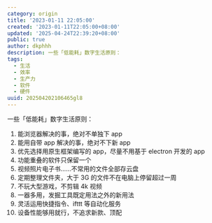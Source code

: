 ```yaml
---
category: origin
title: '2023-01-11 22:05:00'
created: '2023-01-11T22:05:00+08:00'
updated: '2025-04-24T22:39:20+08:00'
public: true
author: dkphhh
description: 一些「低能耗」数字生活原则：
tags:
  - 生活
  - 效率
  - 生产力
  - 软件
  - 硬件
uuid: 202504202106465gl8
---
```


一些「低能耗」数字生活原则：

1. 能浏览器解决的事，绝对不单独下 app
2. 能用自带 app 解决的事，绝对不下新 app
3. 优先选择用原生框架编写的 app，尽量不用基于 electron 开发的 app
4. 功能重叠的软件只保留一个
5. 视频照片电子书……不常用的文件全部存云盘
6. 定期整理文件夹，大于 3G 的文件不在电脑上停留超过一周
7. 不玩大型游戏，不剪辑 4k 视频
8. 一器多用，发掘工具既定用法之外的新用法
9. 灵活运用快捷指令、ifttt 等自动化服务
10. 设备性能够用就行，不追求新款、顶配
